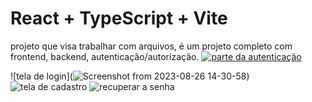 # React + TypeScript + Vite

projeto que visa trabalhar com arquivos, é um projeto completo com frontend, backend, autenticação/autorização.
[![parte da autenticação](https://drive.google.com/file/d/1I3LtksOo0QMoG8jbrMn5js_ITuJuXJ8F/view?t=8s)](https://drive.google.com/file/d/1I3LtksOo0QMoG8jbrMn5js_ITuJuXJ8F/view?t=8s)

![tela de login](![Screenshot from 2023-08-26 14-30-58](https://github.com/hebertsanto/project-fullstack-front-end/assets/108555424/2605b9e5-fa72-43cf-b62f-6471c504e3c6))
![tela de cadastro](URL_DA_IMAGEM)
![recuperar a senha](URL_DA_IMAGEM)



